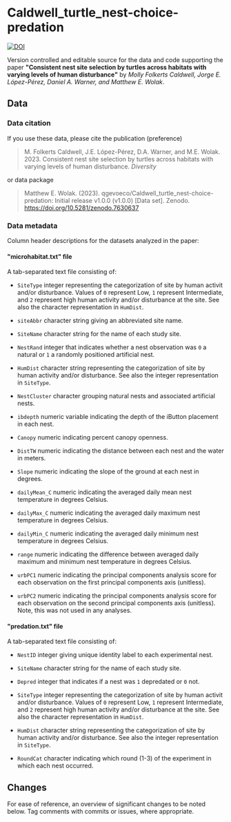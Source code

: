 # Caldwell_turtle_nest-choice-predation

[![DOI](https://zenodo.org/badge/600135781.svg)](https://zenodo.org/badge/latestdoi/600135781)

Version controlled and editable source for the data and code supporting the paper
__"Consistent nest site selection by turtles across habitats with varying levels of human disturbance"__ by _Molly Folkerts Caldwell, Jorge E. López-Pérez, Daniel A. Warner, and Matthew E. Wolak_.

## Data

### Data citation

If you use these data, please cite the publication (preference)

>M. Folkerts Caldwell, J.E. López-Pérez, D.A. Warner, and M.E. Wolak. 2023. Consistent
nest site selection by turtles across habitats with varying levels of human disturbance.
_Diversity_

or data package 

>Matthew E. Wolak. (2023). qgevoeco/Caldwell_turtle_nest-choice-predation: Initial release v1.0.0 (v1.0.0) [Data set]. Zenodo. https://doi.org/10.5281/zenodo.7630637

### Data metadata

Column header descriptions for the datasets analyzed in the paper:

#### "microhabitat.txt" file

A tab-separated text file consisting of:

  - `SiteType` integer representing the categorization of site by human activit and/or disturbance. Values of `0` represent Low, `1` represent Intermediate, and `2` represent high human activity and/or disturbance at the site. See also the character representation in `HumDist`.
  
  - `siteAbbr` character string giving an abbreviated site name.
  
  - `SiteName` character string for the name of each study site.
  
  - `NestRand` integer that indicates whether a nest observation was `0` a natural or `1` a randomly positioned artificial nest.
  
  - `HumDist` character string representing the categorization of site by human activity and/or disturbance. See also the integer representation in `SiteType`.
  
  - `NestCluster` character grouping natural nests and associated artificial nests.
  
  - `ibdepth` numeric variable indicating the depth of the iButton placement in each nest.
  
  - `Canopy` numeric indicating percent canopy openness.
  
  - `DistTW` numeric indicating the distance between each nest and the water in meters.
  
  - `Slope` numeric indicating the slope of the ground at each nest in degrees.
  
  - `dailyMean_C` numeric indicating the averaged daily mean nest temperature in degrees Celsius.
  
  - `dailyMax_C` numeric indicating the averaged daily maximum nest temperature in degrees Celsius.
  
  - `dailyMin_C` numeric indicating the averaged daily minimum nest temperature in degrees Celsius.
  
  - `range` numeric indicating the difference between averaged daily maximum and minimum nest temperature in degrees Celsius.
  
  - `urbPC1` numeric indicating the principal components analysis score for each observation on the first principal components axis (unitless).   
    
  - `urbPC2` numeric indicating the principal components analysis score for each observation on the second principal components axis (unitless). Note, this was not used in any analyses. 

#### "predation.txt" file

A tab-separated text file consisting of:
  
  - `NestID` integer giving unique identity label to each experimental nest.
  
  - `SiteName` character string for the name of each study site.
  
  - `Depred` integer that indicates if a nest was `1` depredated or `0` not.
  
  - `SiteType` integer representing the categorization of site by human activit and/or disturbance. Values of `0` represent Low, `1` represent Intermediate, and `2` represent high human activity and/or disturbance at the site. See also the character representation in `HumDist`.

  - `HumDist` character string representing the categorization of site by human activity and/or disturbance. See also the integer representation in `SiteType`.
  
  - `RoundCat` character indicating which round (1-3) of the experiment in which each nest occurred.



## Changes
For ease of reference, an overview of significant changes to be noted below. Tag comments with commits or issues, where appropriate.


